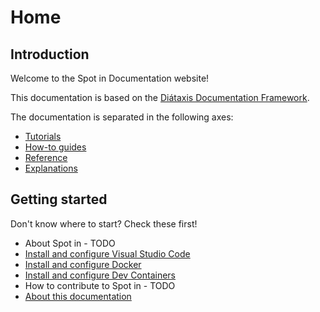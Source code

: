 # Home

## Introduction

Welcome to the Spot in Documentation website!

This documentation is based on the [Diátaxis Documentation Framework](./explanations/about-this-documentation/index.md).

The documentation is separated in the following axes:

- [Tutorials](./tutorials/index.md)
- [How-to guides](./how-to-guides/index.md)
- [Reference](./reference/index.md)
- [Explanations](./explanations/index.md)

## Getting started

Don't know where to start? Check these first!

- About Spot in - TODO
- [Install and configure Visual Studio Code](tutorials/install-and-configure-visual-studio-code/index.md)
- [Install and configure Docker](tutorials/install-and-configure-docker/index.md)
- [Install and configure Dev Containers](tutorials/install-and-configure-dev-containers/index.md)
- How to contribute to Spot in - TODO
- [About this documentation](./explanations/about-this-documentation/index.md)
